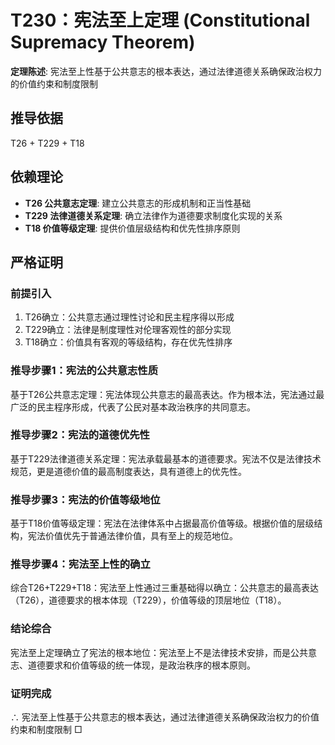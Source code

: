 # T230：宪法至上定理 (Constitutional Supremacy Theorem)

**定理陈述**: 宪法至上性基于公共意志的根本表达，通过法律道德关系确保政治权力的价值约束和制度限制

## 推导依据
T26 + T229 + T18

## 依赖理论
- **T26 公共意志定理**: 建立公共意志的形成机制和正当性基础
- **T229 法律道德关系定理**: 确立法律作为道德要求制度化实现的关系
- **T18 价值等级定理**: 提供价值层级结构和优先性排序原则

## 严格证明

### 前提引入
1. T26确立：公共意志通过理性讨论和民主程序得以形成
2. T229确立：法律是制度理性对伦理客观性的部分实现
3. T18确立：价值具有客观的等级结构，存在优先性排序

### 推导步骤1：宪法的公共意志性质
基于T26公共意志定理：宪法体现公共意志的最高表达。作为根本法，宪法通过最广泛的民主程序形成，代表了公民对基本政治秩序的共同意志。

### 推导步骤2：宪法的道德优先性
基于T229法律道德关系定理：宪法承载最基本的道德要求。宪法不仅是法律技术规范，更是道德价值的最高制度表达，具有道德上的优先性。

### 推导步骤3：宪法的价值等级地位
基于T18价值等级定理：宪法在法律体系中占据最高价值等级。根据价值的层级结构，宪法价值优先于普通法律价值，具有至上的规范地位。

### 推导步骤4：宪法至上性的确立
综合T26+T229+T18：宪法至上性通过三重基础得以确立：公共意志的最高表达（T26），道德要求的根本体现（T229），价值等级的顶层地位（T18）。

### 结论综合
宪法至上定理确立了宪法的根本地位：宪法至上不是法律技术安排，而是公共意志、道德要求和价值等级的统一体现，是政治秩序的根本原则。

### 证明完成
∴ 宪法至上性基于公共意志的根本表达，通过法律道德关系确保政治权力的价值约束和制度限制 □